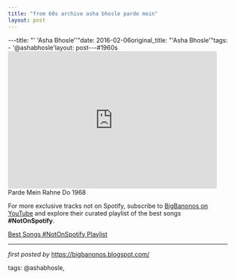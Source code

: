 ```yaml
---
title: "from 60s archive asha bhosle parde mein"
layout: post
---
```

---title: "' 'Asha Bhosle''"date: 2016-02-06original_title: "'Asha Bhosle'"tags:  - '@ashabhosle'layout: post---#1960s <br /><iframe allowfullscreen="" frameborder="0" height="315" src="https://www.youtube.com/embed/lthlT_CWzmo?list=PLtuNtuTatqI3X01zTqiujiaUhFaK1PjKA" width="95%"></iframe><br />Parde Mein Rahne Do 1968<!--Subscribe and Playlist Links--><div>    <p>For more exclusive tracks not on Spotify, subscribe to <a href="https://www.youtube.com/@BigBanonos" target="_blank">BigBanonos on YouTube</a> and explore their curated playlist of the best songs <strong>#NotOnSpotify</strong>.</p>    <p><a href="https://www.youtube.com/playlist?list=PLtuNtuTatqI0kFahUCbtbfenC_ET5O_tr" target="_blank">Best Songs #NotOnSpotify Playlist<br /></a></p></div><hr /><p><em>first posted by</em> <a href="https://bigbanonos.blogspot.com/" rel="noopener" target="_new">https://bigbanonos.blogspot.com/</a></p><p>tags: @ashabhosle,</p>